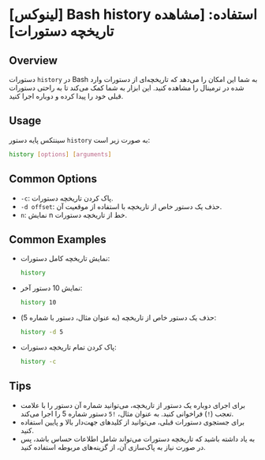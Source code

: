 # [لینوکس] Bash history استفاده: [مشاهده تاریخچه دستورات]

## Overview
دستورات `history` در Bash به شما این امکان را می‌دهد که تاریخچه‌ای از دستورات وارد شده در ترمینال را مشاهده کنید. این ابزار به شما کمک می‌کند تا به راحتی دستورات قبلی خود را پیدا کرده و دوباره اجرا کنید.

## Usage
سینتکس پایه دستور `history` به صورت زیر است:

```bash
history [options] [arguments]
```

## Common Options
- `-c`: پاک کردن تاریخچه دستورات.
- `-d offset`: حذف یک دستور خاص از تاریخچه با استفاده از موقعیت آن.
- `n`: نمایش n خط از تاریخچه دستورات.

## Common Examples
- نمایش تاریخچه کامل دستورات:
  ```bash
  history
  ```

- نمایش 10 دستور آخر:
  ```bash
  history 10
  ```

- حذف یک دستور خاص از تاریخچه (به عنوان مثال، دستور با شماره 5):
  ```bash
  history -d 5
  ```

- پاک کردن تمام تاریخچه دستورات:
  ```bash
  history -c
  ```

## Tips
- برای اجرای دوباره یک دستور از تاریخچه، می‌توانید شماره آن دستور را با علامت تعجب (`!`) فراخوانی کنید. به عنوان مثال، `!5` دستور شماره 5 را اجرا می‌کند.
- برای جستجوی دستورات قبلی، می‌توانید از کلیدهای جهت‌دار بالا و پایین استفاده کنید.
- به یاد داشته باشید که تاریخچه دستورات می‌تواند شامل اطلاعات حساس باشد، پس در صورت نیاز به پاک‌سازی آن، از گزینه‌های مربوطه استفاده کنید.